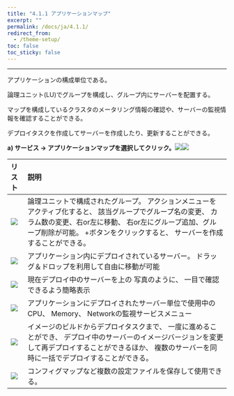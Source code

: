 ```yaml
---
title: "4.1.1 アプリケーションマップ"
excerpt: ""
permalink: /docs/ja/4.1.1/
redirect_from:
  - /theme-setup/
toc: false
toc_sticky: false
---
```



---

アプリケーションの構成単位である。

論理ユニット\(LU\)でグループを構成し、グループ内にサーバーを配置する。

マップを構成しているクラスタのメータリング情報の確認や、サーバーの監視情報を確認することができる。

デプロイタスクを作成してサーバーを作成したり、更新することができる。

**a\) サービス → アプリケーションマップを選択してクリック。**![](/assets/JP/2.5/3.1.1_1.png)![](/assets/JP/2.5/3.1.1_2.png)

| **リスト** | **説明** |
| :--- | :--- |
| ![](/assets/JP/2.5/3.1.1_3.png) | 論理ユニットで構成されたグループ。 アクションメニューをアクティブ化すると、 該当グループでグループ名の変更、 カラム数の変更、右or左に移動、 右or左にグループ追加、グループ削除が可能。 +ボタンをクリックすると、 サーバーを作成することができる。 |
| ![](/assets/JP/2.5/3.1.1_4.png) | アプリケーション内にデプロイされているサーバー。 ドラッグ＆ドロップを利用して自由に移動が可能 |
| ![](/assets/JP/2.5/3.1.1_5.png) | 現在デプロイ中のサーバーを上の 写真のように、 一目で確認できるよう簡略表示 |
| ![](/assets/JP/2.5/3.1.1_6.png) | アプリケーションにデプロイされたサーバー単位で使用中の CPU、 Memory、 Networkの監視サービスメニュー |
| ![](/assets/JP/2.5/3.1.1_7.png) | イメージのビルドからデプロイタスクまで、 一度に進めることができ、 デプロイ中のサーバーのイメージバージョンを変更して再デプロイすることができるほか、 複数のサーバーを同時に一括でデプロイすることができる。 |
| ![](/assets/JP/2.5/3.1.1_8.png) | コンフィグマップなど複数の設定ファイルを保存して使用できる。 |



